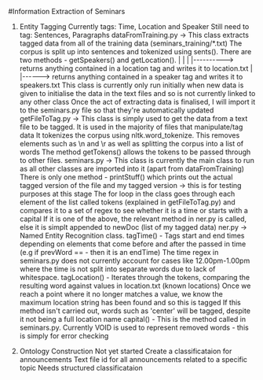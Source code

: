 #Information Extraction of Seminars

1) Entity Tagging
   Currently tags:     Time, Location and Speaker
   Still need to tag:  Sentences, Paragraphs
    dataFromTraining.py -> This class extracts tagged data from all of the training data (seminars_training/*.txt)
						   The corpus is split up into sentences and tokenized using sents().
						   There are two methods - getSpeakers() and getLocation().
													|                  |
													|                  |----------> returns anything contained in a location tag and writes it to location.txt
													|
													|------> returns anything contained in a speaker tag and writes it to speakers.txt
	                       This class is currently only run initially when new data is given to initialise the data in the text files and so is not currently linked to any other class
						   Once the act of extracting data is finalised, I will import it to the seminars.py file so that they're automatically updated
    getFileToTag.py     -> This class is simply used to get the data from a text file to be tagged. It is used in the majority of files that manipulate/tag data
						   It tokenizes the corpus using nltk.word_tokenize. This removes elements such as \n and \r as well as splitting the corpus into a list of words
						   The method getTokens() allows the tokens to be passed through to other files. 
	seminars.py         -> This class is currently the main class to run as all other classes are imported into it (apart from dataFromTraining)
						   There is only one method - printStuff() which prints out the actual tagged version of the file and my tagged version -> this is for testing purposes at this stage
						   The for loop in the class goes through each element of the list called tokens (explained in getFileToTag.py) and compares it to a set of regex to see whether it is a time or starts with a capital
						   If it is one of the above, the relevant method in ner.py is called, else it is simplt appended to newDoc (list of my tagged data)
	ner.py              -> Named Entity Recognition class. 
						   tagTime() - Tags start and end times depending on elements that come before and after the passed in time
						               (e.g  if prevWord == - then it is an endTime)
									   The time regex in seminars.py does not currently account for cases like 12.00pm-1.00pm where the time is not split into separate words due to lack of whitespace.
							tagLocation() - Iterates through the tokens, comparing the resulting word against values in location.txt (known locations)
							                Once we reach a point where it no longer matches a value, we know the maximum location string has been found and so this is tagged
											If this method isn't carried out, words such as 'center' will be tagged, despite it not being a full location name
							capital() - This is the method called in seminars.py. Currently VOID is used to represent removed words - this is simply for error checking
		    						   

2) Ontology Construction
   Not yet started
   Create a classificataion for announcements 
   Text file id for all announcements related to a specific topic
   Needs structured classificataion 